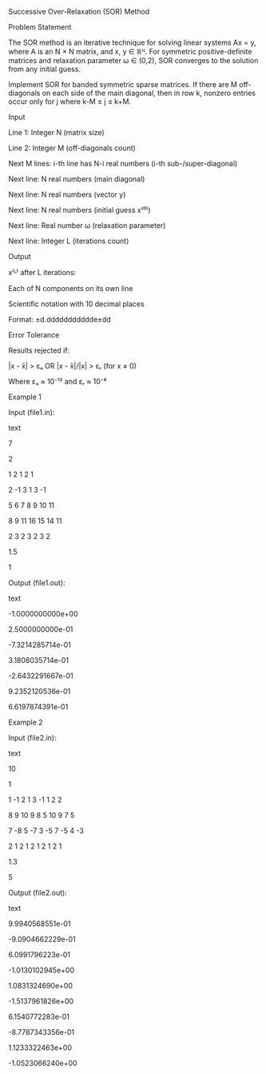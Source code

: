 Successive Over-Relaxation (SOR) Method

Problem Statement

The SOR method is an iterative technique for solving linear systems Ax = y, where A is an N × N matrix, and x, y ∈ ℝᴺ. For symmetric positive-definite matrices and relaxation parameter ω ∈ (0,2), SOR converges to the solution from any initial guess.

Implement SOR for banded symmetric sparse matrices. If there are M off-diagonals on each side of the main diagonal, then in row k, nonzero entries occur only for j where k-M ≤ j ≤ k+M.

Input

Line 1: Integer N (matrix size)

Line 2: Integer M (off-diagonals count)

Next M lines: i-th line has N-i real numbers (i-th sub-/super-diagonal)

Next line: N real numbers (main diagonal)

Next line: N real numbers (vector y)

Next line: N real numbers (initial guess x⁽⁰⁾)

Next line: Real number ω (relaxation parameter)

Next line: Integer L (iterations count)

Output

x⁽ᴸ⁾ after L iterations:

Each of N components on its own line

Scientific notation with 10 decimal places

Format: ±d.ddddddddddde±dd

Error Tolerance

Results rejected if:

|x - x̄| > εₐ OR |x - x̄|/|x| > εᵣ (for x ≠ 0)

Where εₐ ≈ 10⁻¹² and εᵣ ≈ 10⁻⁸

Example 1

Input (file1.in):

text

7

2

1 2 1 2 1

2 -1 3 1 3 -1

5 6 7 8 9 10 11

8 9 11 16 15 14 11

2 3 2 3 2 3 2

1.5

1

Output (file1.out):

text

-1.0000000000e+00

2.5000000000e-01

-7.3214285714e-01

3.1808035714e-01

-2.6432291667e-01

9.2352120536e-01

6.6197874391e-01

Example 2

Input (file2.in):

text

10

1

1 -1 2 1 3 -1 1 2 2

8 9 10 9 8 5 10 9 7 5

7 -8 5 -7 3 -5 7 -5 4 -3

2 1 2 1 2 1 2 1 2 1

1.3

5

Output (file2.out):

text

9.9940568551e-01

-9.0904662229e-01

6.0991796223e-01

-1.0130102945e+00

1.0831324690e+00

-1.5137961826e+00

6.1540772283e-01

-8.7787343356e-01

1.1233322463e+00

-1.0523066240e+00

